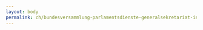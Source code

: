 ```yaml
---
layout: body
permalink: ch/bundesversammlung-parlamentsdienste-generalsekretariat-information-und-kommunikation-ffentlichkeitsarbeit-kaefigturm-polit-forum-des-bundes/
---
```


